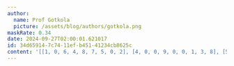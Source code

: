 ```yaml
---
author:
  name: Prof Gotkola
  picture: /assets/blog/authors/gotkola.png
maskRate: 0.34
date: 2024-09-27T02:00:01.621017
id: 34d65914-7c74-11ef-b451-41234cb8625c
content: '[[1, 0, 6, 4, 8, 7, 5, 0, 2], [4, 0, 0, 9, 0, 0, 1, 3, 8], [5, 0, 9, 3, 1, 2, 7, 0, 6], [0, 2, 0, 7, 6, 4, 0, 0, 1], [6, 1, 0, 0, 3, 8, 0, 0, 9], [8, 4, 7, 5, 9, 1, 0, 2, 3], [3, 5, 0, 0, 7, 9, 2, 0, 4], [2, 0, 8, 1, 0, 5, 0, 6, 7], [0, 0, 0, 8, 2, 3, 9, 1, 0]]'
---
```

